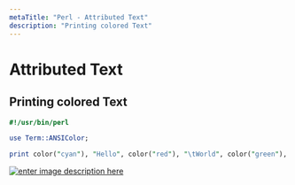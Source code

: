 ```yaml
---
metaTitle: "Perl - Attributed Text"
description: "Printing colored Text"
---
```


# Attributed Text



## Printing colored Text


```perl
#!/usr/bin/perl

use Term::ANSIColor;

print color("cyan"), "Hello", color("red"), "\tWorld", color("green"), "\tIt's Me!\n", color("reset");

```

[<img src="http://i.stack.imgur.com/FXQAm.png" alt="enter image description here" />](http://i.stack.imgur.com/FXQAm.png)

